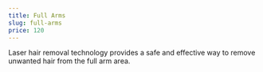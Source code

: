 ```yaml
---
title: Full Arms
slug: full-arms
price: 120
---
```


Laser hair removal technology provides a safe and effective way to remove unwanted hair from the full arm area.
